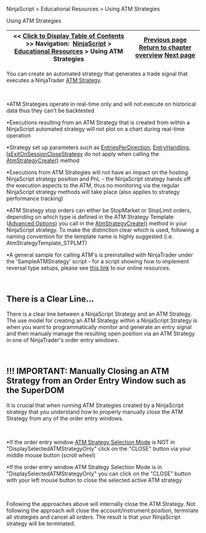 ﻿


NinjaScript \> Educational Resources \> Using ATM Strategies






















Using ATM Strategies







| \<\< [Click to Display Table of Contents](using_atm_strategies.md) \>\> **Navigation:**     [NinjaScript](ninjascript.md) \> [Educational Resources](educational_resources.md) \> Using ATM Strategies | [Previous page](using_3rd_party_indicators.md) [Return to chapter overview](educational_resources.md) [Next page](using_bitmapimage_objects_with_buttons.md) |
| --- | --- |











You can create an automated strategy that generates a trade signal that executes a NinjaTrader [ATM Strategy](atm_strategy.md). 


 


•ATM Strategies operate in real\-time only and will not execute on historical data thus they can't be backtested 

•Executions resulting from an ATM Strategy that is created from within a NinjaScript automated strategy will not plot on a chart during real\-time operation 

•Strategy set up parameters such as [EntriesPerDirection](entriesperdirection.md), [EntryHandling](entryhandling.md), [IsExitOnSessionCloseStrategy](isexitonsessionclosestrategy.md) do not apply when calling the [AtmStrategyCreate()](atmstrategycreate.md) method

•Executions from ATM Strategies will not have an impact on the hosting NinjaScript strategy position and PnL \- the NinjaScript strategy hands off the execution aspects to the ATM, thus no monitoring via the regular NinjaScript strategy methods will take place (also applies to strategy performance tracking)

•ATM Strategy stop orders can either be StopMarket or StopLimit orders, depending on which type is defined in the ATM Strategy Template ([Advanced Options](advanced_options.md)[)](advanced_options.md) you call in the [AtmStrategyCreate()](atmstrategycreate.md) method in your NinjaScript strategy. To make the distinction clear which is used, following a naming convention for the template name is highly suggested (i.e. AtmStrategyTemplate\_STPLMT)

•A general sample for calling ATM's is preinstalled with NinjaTrader under the 'SampleATMStrategy' script \- for a script showing how to implement reversal type setups, please see [this link](http://www.ninjatrader.com/support/forum/local_links.php?action=jump&catid=8&id=866) to our online resources.

 


## There is a Clear Line...


There is a clear line between a NinjaScript Strategy and an ATM Strategy. The use model for creating an ATM Strategy within a NinjaScript Strategy is when you want to programmatically monitor and generate an entry signal and then manualy manage the resulting open position via an ATM Strategy in one of NinjaTrader's order entry windows.


 


## !!! IMPORTANT: Manually Closing an ATM Strategy from an Order Entry Window such as the SuperDOM


It is crucial that when running ATM Strategies created by a NinjaScript strategy that you understand how to properly manually close the ATM Strategy from any of the order entry windows.


 


•If the order entry window [ATM Strategy Selection Mode](atm_strategy_selection_mode.md) is NOT in "DisplaySelectedATMStrategyOnly" click on the "CLOSE" button via your middle mouse button (scroll wheel) 

•If the order entry window ATM Strategy Selection Mode is in "DisplaySelectedATMStrategyOnly" you can click on the "CLOSE" button with your left mouse button to close the selected active ATM strategy 

 


Following the approaches above will internally close the ATM Strategy. Not following the approach will close the account/instrument position, terminate all strategies and cancel all orders. The result is that your NinjaScript strategy will be terminated.








